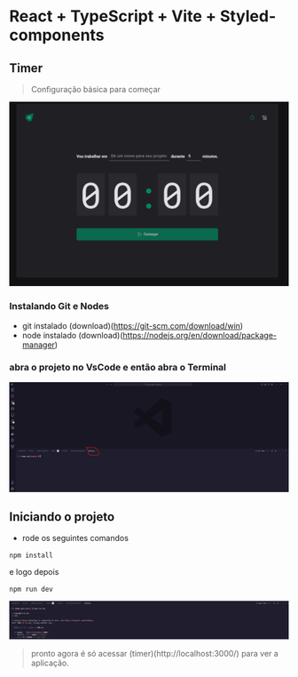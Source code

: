 # React + TypeScript + Vite + Styled-components

## Timer

> Configuração básica para começar

![screen homem](./src//assets/screenTimer.png)

### Instalando Git e Nodes

* git instalado (download)(https://git-scm.com/download/win)
* node instalado (download)(https://nodejs.org/en/download/package-manager)

### abra o projeto no VsCode e então abra o Terminal

![screen terminal](./src/assets/VscodTerminal.png)

## Iniciando o projeto

* rode os seguintes comandos

````shell
npm install
````
e logo depois

````shell
npm run dev
````

![screen npm run](./src/assets/npmRun.png)

> pronto agora é só acessar (timer)(http://localhost:3000/) para ver a aplicação.